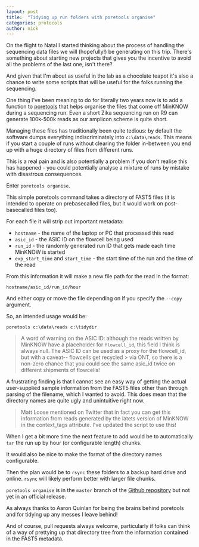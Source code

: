 ```yaml
---
layout: post
title:  "Tidying up run folders with poretools organise"
categories: protocols
author: nick
---
```


On the flight to Natal I started thinking about the process of handling the sequencing
data files we will (hopefully!) be generating on this trip. There's something about starting new projects that gives you the incentive to avoid all the problems of the last one, isn't there?

And given that I'm about as useful in the lab as a chocolate teapot it's also a chance to
write some scripts that will be useful for the folks running the sequencing.

One thing I've been meaning to do for literally two years now is to add a function
to <a href="http://poretools.readthedocs.org">poretools</a> that helps organise the
files that come off MinKNOW during a sequencing run. Even a short Zika sequencing run
on R9 can generate 100k-500k reads as our amplicon scheme is quite short.

Managing these files has traditionally been quite tedious: by default the software
dumps everything indiscriminately into ``c:\data\reads``.
This means if you start a couple of runs without clearing the folder in-between
you end up with a huge directory of files from different runs.

This is a real pain and is also potentially a problem if you don't realise this has
happened - you could potentially analyse a mixture of runs by mistake with
disastrous consequences.

Enter ``poretools organise``.

This simple poretools command takes a directory of FAST5 files (it is intended to operate on
prebasecalled files, but it would work on post-basecalled files too).

For each file it will strip out important metadata:

  * ``hostname`` - the name of the laptop or PC that processed this read 
  * ``asic_id`` - the ASIC ID on the flowcell being used
  * ``run_id`` - the randomly generated run ID that gets made each time MinKNOW is started
  * ``exp_start_time`` and ``start_time`` - the start time of the run and the
    time of the read

From this information it will make a new file path for the read in the format:

  ``hostname/asic_id/run_id/hour``

And either copy or move the file depending on if you specify the ``--copy`` argument.

So, an intended usage would be:

  ``poretools c:\data\reads c:\tidydir``

> A word of warning on the ASIC ID: although the reads written by MinKNOW
> have a placeholder for ``flowcell_id``, this field I think is always
> null. The ASIC ID can be used as a proxy for the flowcell_id, but with 
> a caveat-- flowcells get recycled > via ONT, so there is a non-zero chance
> that you could see the same asic_id twice on different shipments of flowcells!

A frustrating finding is that I cannot see an easy way of getting the actual
user-supplied sample information from the FAST5 files other than through
parsing of the filename, which I wanted to avoid. This does mean that the directory
names are quite ugly and unintuitive right now.

> Matt Loose mentioned on Twitter that in fact you can get this information
> from reads generated by the latets version of MinKNOW in the context_tags
> attribute. I've updated the script to use this!

When I get a bit more time the next feature to add would be to automatically ``tar``
the run up by hour (or configurable length) chunks.

It would also be nice to make the format of the directory names configurable.

Then the plan would be to ``rsync`` these folders to a backup hard drive and online.
``rsync`` will likely perform better with larger file chunks.

``poretools organise`` is in the ``master`` branch of the
<a href="http://github.com/arq5x/poretools">Github repository</a>
but not yet in an official release.

As always thanks to Aaron Quinlan for being the brains behind poretools and
for tidying up any messes I leave behind!

And of course, pull requests always welcome, particularly if folks can think
of a way of prettying up that directory tree from the information contained in
the FAST5 metadata.














